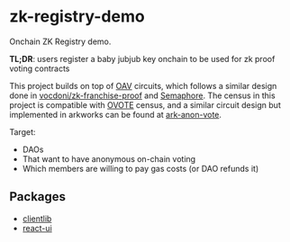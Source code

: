 # zk-registry-demo

Onchain ZK Registry demo.

**TL;DR**: users register a baby jubjub key onchain to be used for zk proof voting contracts

This project builds on top of [OAV](https://github.com/aragonzkresearch/ovote#oav-onchain-anonymous-voting) circuits, which follows a similar design done in [vocdoni/zk-franchise-proof](https://github.com/vocdoni/zk-franchise-proof-circuit) and [Semaphore](https://semaphore.appliedzkp.org/).
The census in this project is compatible with [OVOTE](https://github.com/aragonzkresearch/research/blob/main/ovote/ovote.pdf) census, and a similar circuit design but implemented in arkworks can be found at [ark-anon-vote](https://github.com/aragonzkresearch/ark-anon-vote).

Target:
- DAOs
- That want to have anonymous on-chain voting
- Which members are willing to pay gas costs (or DAO refunds it)


## Packages
- [clientlib](https://github.com/aragonzkresearch/nouns-zk-registry-demo/tree/main/clientlib)
- [react-ui](https://github.com/aragonzkresearch/nouns-zk-registry-demo/tree/main/react-ui)

